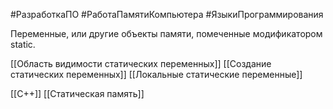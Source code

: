 #РазработкаПО #РаботаПамятиКомпьютера #ЯзыкиПрограммирования

Переменные, или другие объекты памяти, помеченные модификатором static.

[[Область видимости статических переменных]]
[[Создание статических переменных]]
[[Локальные статические переменные]]

[[C++]]
[[Статическая память]]